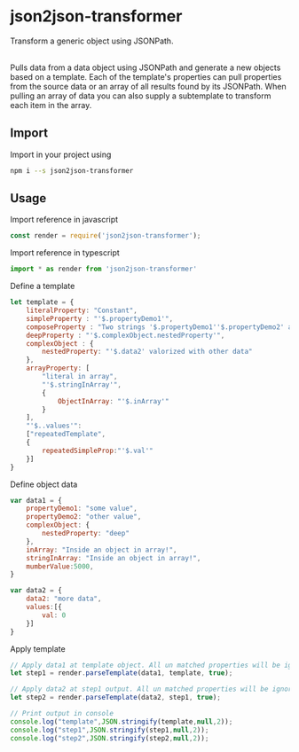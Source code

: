 # json2json-transformer
Transform a generic object using JSONPath. <br/><br/>

Pulls data from a data object using JSONPath and generate a new objects based on a template. Each of the template's properties can pull properties from the source data or an array of all results found by its JSONPath. When pulling an array of data you can also supply a subtemplate to transform each item in the array.

## Import
Import in your project using
```sh
npm i --s json2json-transformer
```
## Usage
Import reference in javascript
```js
const render = require('json2json-transformer');
```

Import reference in typescript
```ts
import * as render from 'json2json-transformer'
```

Define a template 

```js
let template = {
    literalProperty: "Constant",                                                                        // Constant string in template
    simpleProperty : "'$.propertyDemo1'",                                                               // Dynamic property (first level in data obj)
    composeProperty : "Two strings '$.propertyDemo1''$.propertyDemo2' and a number '$.mumberValue'",    // Computed propery thet mix strings and number
    deepProperty : "'$.complexObject.nestedProperty'",                                                  // Dynamic property (second level in data obj)
    complexObject : {                                                                                   // Complex object in template
        nestedProperty: "'$.data2' valorized with other data"                                           // This property is not present in first data obj
    },
    arrayProperty: [                                                                                    // Static array defined in template
        "literal in array",                                                                             // Static literal string in array
        "'$.stringInArray'",                                                                            // Dynamic string in array
        {                                                                                               
            ObjectInArray: "'$.inArray'"                                                                // Dynamic property inside an object in array
        }
    ],
    "'$..values'":                                                                                      // Dynamic array in template, path in data source
    ["repeatedTemplate",                                                                                // Property name in destination object
    {                                                                                                   // Array item template
        repeatedSimpleProp:"'$.val'"
    }]
}
```

Define object data
```js
var data1 = {
    propertyDemo1: "some value",
    propertyDemo2: "other value",
    complexObject: {
        nestedProperty: "deep"
    },
    inArray: "Inside an object in array!",
    stringInArray: "Inside an object in array!",
    mumberValue:5000,
}

var data2 = {
    data2: "more data",
    values:[{
        val: 0
    }]
}
```

Apply template

```js
// Apply data1 at template object. All un matched properties will be ignored
let step1 = render.parseTemplate(data1, template, true);

// Apply data2 at step1 output. All un matched properties will be ignored
let step2 = render.parseTemplate(data2, step1, true);

// Print output in console
console.log("template",JSON.stringify(template,null,2));
console.log("step1",JSON.stringify(step1,null,2));
console.log("step2",JSON.stringify(step2,null,2));
```
